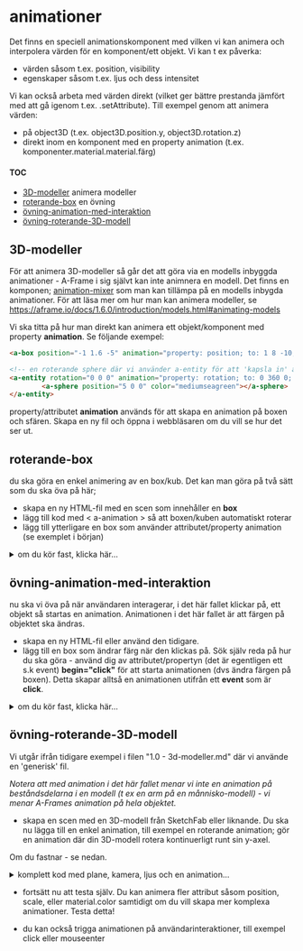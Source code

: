 # animationer

Det finns en speciell animationskomponent med vilken vi kan animera och interpolera värden för en komponent/ett objekt. Vi kan t ex påverka:

- värden såsom t.ex. position, visibility
- egenskaper såsom t.ex. ljus och dess intensitet

Vi kan också arbeta med värden direkt (vilket ger bättre prestanda jämfört med att gå igenom t.ex. .setAttribute). Till exempel genom att animera värden:

- på object3D (t.ex. object3D.position.y, object3D.rotation.z)
- direkt inom en komponent med en property animation (t.ex. komponenter.material.material.färg)

#### TOC
- [3D-modeller](#3D-modeller) animera modeller
- [roterande-box](#roterande-box) en övning
- [övning-animation-med-interaktion](#övning-animation-med-interaktion)
- [övning-roterande-3D-modell](#övning-roterande-3D-modell)



## 3D-modeller

För att animera 3D-modeller så går det att göra via en modells inbyggda animationer - A-Frame i sig självt kan inte animnera en modell.
Det finns en komponen; [animation-mixer](https://github.com/donmccurdy/aframe-extras/tree/master/src/loaders#animation) som man kan tillämpa på en modells inbygda animationer.
För att läsa mer om hur man kan animera modeller, se https://aframe.io/docs/1.6.0/introduction/models.html#animating-models


Vi ska titta på hur man direkt kan animera ett objekt/komponent med property **animation**.
Se följande exempel:
```html
<a-box position="-1 1.6 -5" animation="property: position; to: 1 8 -10; dur: 2000; easing: linear; loop: true" color="tomato"></a-box>

<!-- en roterande sphere där vi använder a-entity för att 'kapsla in' animationen via entity (man kan säga att sfären ärver rotationen): -->
<a-entity rotation="0 0 0" animation="property: rotation; to: 0 360 0; loop: true; dur: 10000">
        <a-sphere position="5 0 0" color="mediumseagreen"></a-sphere>
</a-entity>
```

property/attributet **animation** används för att skapa en animation på boxen och sfären.
Skapa en ny fil och öppna i webbläsaren om du vill se hur det ser ut.

## roterande-box
du ska göra en enkel animering av en box/kub. Det kan man göra på två sätt som du ska öva på här;

- skapa en ny HTML-fil med en scen som innehåller en **box**
- lägg till kod med < a-animation > så att boxen/kuben automatiskt roterar
- lägg till ytterligare en box som använder attributet/property animation (se exemplet i början)

<details>

<summary>om du kör fast, klicka här...</summary>


```html
   <a-scene>
    <!-- första roterande boxen med a-animation -->
    <a-box position="0 1 -5" rotation="0 45 0" color="#4CC3D9" width="2" height="2" depth="2">
      <a-animation attribute="rotation" to="0 405 0" dur="3000" repeat="indefinite"></a-animation>
    </a-box>

    <!-- andra animerade boxen med property animation. Notera att vi sätter en tid (dur = duration i millisekunder). Se i dokumentationen för mer värden -->
    <a-box position="-1 1.6 -5" animation="property: position; to: 1 8 -10; dur: 2000; easing: linear; loop: true" color="tomato"></a-box>


    <!-- ta gärna med kamera och ljus så att det blir intressant :) -->
    <a-sky color="#ECECEC"></a-sky>
    <a-light type="directional" position="1 1 0"></a-light>
    <a-camera position="0 1.6 0"></a-camera>
```

</details>


## övning-animation-med-interaktion
nu ska vi öva på när användaren interagerar, i det här fallet klickar på, ett objekt så startas en animation.
Animationen i det här fallet är att färgen på objektet ska ändras.

- skapa en ny HTML-fil eller använd den tidigare.
- lägg till en box som ändrar färg när den klickas på. Sök själv reda på hur du ska göra - använd dig av attributet/propertyn (det är egentligen ett s.k event) **begin="click"**
för att starta animationen (dvs ändra färgen på boxen). Detta skapar alltså en animationen utifrån ett **event** som är **click**.

<details>

<summary>om du kör fast, klicka här...</summary>


```html
   <!-- box som ändrar färg vid klick -->
    <a-box position="0 1 -3" color="#4CC3D9" width="2" height="2" depth="2">
      <a-animation attribute="material.color" to="#FF0000" begin="click" dur="500"></a-animation>
    </a-box>

    <!-- vi tar med lite kamera och ljus -->
    <a-sky color="#ECECEC"></a-sky>
    <a-light type="directional" position="1 1 0"></a-light>
    <a-camera position="0 1.6 0"></a-camera>
```
Förklaring av koden:

- attribute="material.color": Denna animation ändrar färgen på kubens material.
- begin="click": Animationen startar när objektet klickas på.
- to="#FF0000": Kuben ändrar färg till röd när klickad.
- dur="500": Animationen tar 500 millisekunder (0.5 sekunder)
</details>


## övning-roterande-3D-modell

Vi utgår ifrån tidigare exempel i filen "1.0 - 3d-modeller.md" där vi använde en 'generisk' fil.

*Notera att med animation i det här fallet menar vi inte en animation på beståndsdelarna i en modell (t ex en arm på en månnisko-modell) - vi menar A-Frames animation på hela objektet.*


- skapa en scen med en 3D-modell från SketchFab eller liknande.
 Du ska nu lägga till en enkel animation, till exempel en roterande animation;
gör en animation där din 3D-modell rotera kontinuerligt runt sin y-axel.

Om du fastnar - se nedan.


<details>
<summary>komplett kod med plane, kamera, ljus och en animation...</summary>

```html

  <a-scene>
    
    <a-assets>
      <!-- här behöver du anpassa koden så att din modell används med rätt sökväg -->
      <a-asset-item id="helmetModel" src="/path/to/your/model/DamagedHelmet.gltf"></a-asset-item>
    </a-assets>

    <!-- Lägg till modellen i scenen och animera dess rotation -->
    <a-entity gltf-model="#helmetModel" position="0 1 -5" scale="2 2 2">
      <!-- Animerar rotation -->
      <a-animation attribute="rotation" to="0 360 0" dur="4000" repeat="indefinite"></a-animation>
    </a-entity>

    <!--  -->
    <a-plane position="0 0 -5" rotation="-90 0 0" width="10" height="10" color="#7BC8A4"></a-plane>
    <a-light type="directional" position="1 1 0"></a-light>
    <a-camera position="0 1.6 0"></a-camera>
  </a-scene>

```

- < a-assets >: Här förladdar vi glTF-modellen med < a-asset-item > så att den kan användas senare i scenen.
src="/path/to/your/model/DamagedHelmet.gltf": Här anger du sökvägen till din modell. Byt ut sökvägen till den faktiska platsen för din glTF-modell.
- < a-entity >: Detta skapar en entitet för att ladda in modellen. Vi använder attribut som position och scale för att justera var modellen visas och hur stor den är.
- < a-animation >: Här används A-Frames inbyggda animationssystem för att skapa en rotation. Den roterar modellen 360 grader runt y-axeln och upprepar det oändligt med repeat="indefinite" och en varaktighet på 4 sekunder (dur="4000").

</details>
  

- fortsätt nu att testa själv. Du kan animera fler attribut såsom position, scale, eller material.color samtidigt om du vill skapa mer komplexa animationer. Testa detta!

- du kan också trigga animationen på användarinteraktioner, till exempel click eller mouseenter
